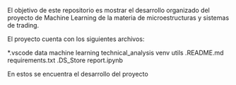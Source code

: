 El objetivo de este repositorio es mostrar el desarrollo organizado del proyecto de Machine Learning de la materia de microestructuras y sistemas de trading.

El proyecto cuenta con los siguientes archivos:

*.vscode
data
machine learning
technical_analysis
venv
utils
.README.md
requirements.txt
.DS_Store
report.ipynb

En estos se encuentra el desarrollo del proyecto
